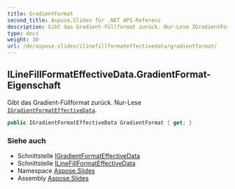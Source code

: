 ```yaml
---
title: GradientFormat
second_title: Aspose.Slides für .NET API-Referenz
description: Gibt das Gradient-Füllformat zurück. Nur-Lese IGradientFormatEffectiveDataaspose.slides/igradientformateffectivedata.
type: docs
weight: 30
url: /de/aspose.slides/ilinefillformateffectivedata/gradientformat/
---
```


## ILineFillFormatEffectiveData.GradientFormat-Eigenschaft

Gibt das Gradient-Füllformat zurück. Nur-Lese [`IGradientFormatEffectiveData`](../../igradientformateffectivedata).

```csharp
public IGradientFormatEffectiveData GradientFormat { get; }
```

### Siehe auch

* Schnittstelle [IGradientFormatEffectiveData](../../igradientformateffectivedata)
* Schnittstelle [ILineFillFormatEffectiveData](../../ilinefillformateffectivedata)
* Namespace [Aspose.Slides](../../ilinefillformateffectivedata)
* Assembly [Aspose.Slides](../../../)

<!-- DO NOT EDIT: generiert von xmldocmd für Aspose.Slides.dll -->